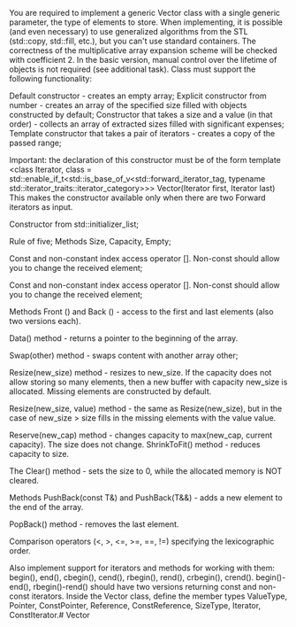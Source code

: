 You are required to implement a generic Vector class with a single generic parameter, the type of elements to store.
When implementing, it is possible (and even necessary) to use generalized algorithms from the STL (std::copy, std::fill, etc.), but
you can't use standard containers. The correctness of the multiplicative array expansion scheme will be checked with
coefficient 2. In the basic version, manual control over the lifetime of objects is not required (see additional task). Class
must support the following functionality:

Default constructor - creates an empty array;
Explicit constructor from number - creates an array of the specified size filled with objects constructed by default;
Constructor that takes a size and a value (in that order) - collects an array of extracted sizes filled with
significant expenses;
Template constructor that takes a pair of iterators - creates a copy of the passed range;

Important: the declaration of this constructor must be of the form
template <class Iterator, class = std::enable_if_t<std::is_base_of_v<std::forward_iterator_tag, typename std::iterator_traits<Iterator>::iterator_category>>>
Vector(Iterator first, Iterator last)
This makes the constructor available only when there are two Forward iterators as input.

Constructor from std::initializer_list;

Rule of five;
Methods Size, Capacity, Empty;

Const and non-constant index access operator []. Non-const should allow you to change the received
element;

Const and non-constant index access operator []. Non-const should allow you to change the received
element;

Methods Front () and Back () - access to the first and last elements (also two versions each).

Data() method - returns a pointer to the beginning of the array.

Swap(other) method - swaps content with another array other;

Resize(new_size) method - resizes to new_size. If the capacity does not allow storing so many elements, then
a new buffer with capacity new_size is allocated. Missing elements are constructed by default.

Resize(new_size, value) method - the same as Resize(new_size), but in the case of new_size > size fills in the missing
elements with the value value.

Reserve(new_cap) method - changes capacity to max(new_cap, current capacity). The size does not change.
ShrinkToFit() method - reduces capacity to size.

The Clear() method - sets the size to 0, while the allocated memory is NOT cleared.

Methods PushBack(const T&) and PushBack(T&&) - adds a new element to the end of the array.

PopBack() method - removes the last element.

Comparison operators (<, >, <=, >=, ==, !=) specifying the lexicographic order.

Also implement support for iterators and methods for working with them: begin(), end(), cbegin(), cend(), rbegin(), rend(),
crbegin(), crend(). begin()-end(), rbegin()-rend() should have two versions returning const and non-const
iterators.
Inside the Vector class, define the member types ValueType, Pointer, ConstPointer, Reference, ConstReference,
SizeType, Iterator, ConstIterator.# Vector
